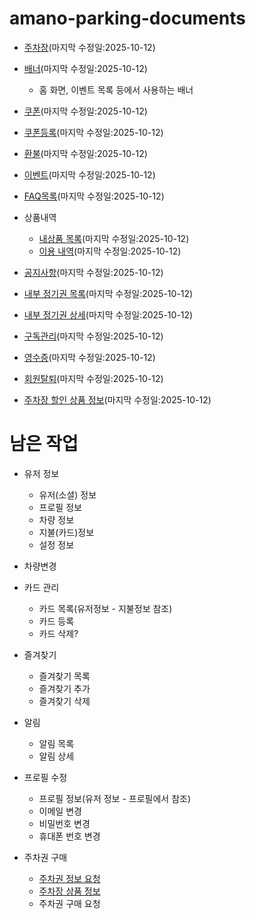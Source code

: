 # amano-parking-documents

- [주차장](./documents/api/plots/plot_remote_data_source/PlotRemoteDataSource/overview.md)(마지막 수정일:2025-10-12)

- [배너](./documents/api/banner/banner_remote_data_source/BannerRemoteDataSource/overview.md)(마지막 수정일:2025-10-12)
    - 홈 화면, 이벤트 목록 등에서 사용하는 배너

- [쿠폰](./documents/api/coupon/coupon_remote_data_source/CouponRemoteDataSource/overview.md)(마지막 수정일:2025-10-12)

- [쿠폰등록](./documents/api/coupon_registration/coupon_registration_remote_data_source/CouponRegistrationRemoteDataSource/overview.md)(마지막 수정일:2025-10-12)

- [환불](./documents/api/refund/refund_remote_data_source/RefundRemoteDataSource/overview.md)(마지막 수정일:2025-10-12)

- [이벤트](./documents/api/event/event_remote_data_source/EventRemoteDataSource/overview.md)(마지막 수정일:2025-10-12)

- [FAQ목록](./documents/api/customer/customer_remote_data_source/CustomerRemoteDataSource/overview.md)(마지막 수정일:2025-10-12)

- 상품내역
    - [내상품 목록](./documents/api/history/history_prd_remote_data_source/HistoryPrdRemoteDataSource/overview.md)(마지막 수정일:2025-10-12)
    - [이용 내역](./documents/api/history/history_use_remote_data_source/HistoryUseRemoteDataSource/overview.md)(마지막 수정일:2025-10-12)

- [공지사항](./documents/api/notice/notice_remote_data_source/NoticeRemoteDataSource/overview.md)(마지막 수정일:2025-10-12)

- [내부 정기권 목록](./documents/api/ticket/ticket_remote_data_source/TicketRemoteDataSource/overview.md)(마지막 수정일:2025-10-12)

- [내부 정기권 상세](./documents/api/ticket/ticket_auth_remote_data_source/TicketAuthRemoteDataSource/overview.md)(마지막 수정일:2025-10-12)

- [구독관리](./documents/api/subscription/subscription_remote_data_source/SubScriptionRemoteDataSource/overview.md)(마지막 수정일:2025-10-12)

- [영수증](./documents/api/receipt/receipt_remote_data_source/ReceiptRemoteDataSource/overview.md)(마지막 수정일:2025-10-12)

- [회원탈퇴](./documents/api/leave/leave_remote_data_Source/LeaveRemoteDataSource/overview.md)(마지막 수정일:2025-10-12)

- [주차장 할인 상품 정보](./documents/api/product_discount/product_discount_remote_data_Source/ProductDiscountRemoteDataSource/overview.md)(마지막 수정일:2025-10-12)
# 남은 작업

- 유저 정보
    - 유저(소셜) 정보
    - 프로필 정보
    - 차량 정보
    - 지불(카드)정보
    - 설정 정보

- 차량변경

- 카드 관리
    - 카드 목록(유저정보 - 지불정보 참조)
    - 카드 등록
    - 카드 삭제?

- 즐겨찾기
    - 즐겨찾기 목록
    - 즐겨찾기 추가
    - 즐겨찾기 삭제

- 알림
    - 알림 목록
    - 알림 상세

- 프로필 수정
    - 프로필 정보(유저 정보 - 프로필에서 참조)
    - 이메일 변경
    - 비밀번호 변경
    - 휴대폰 번호 변경

- 주차권 구매
    - [주차권 정보 요청](./documents/api/payment/payment_dto/PaymentDto/overview.md)
    - [주차장 상품 정보](./documents/api/plots/plot_detail_dto/PlotProductOperationDto/overview.md)
    - 주차권 구매 요청

